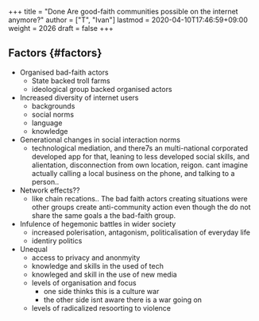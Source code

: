 +++
title = "Done Are good-faith communities possible on the internet anymore?"
author = ["T", "Ivan"]
lastmod = 2020-04-10T17:46:59+09:00
weight = 2026
draft = false
+++

## Factors {#factors}

-   Organised bad-faith actors
    -   State backed troll farms
    -   ideological group backed organised actors
-   Increased diversity of internet users
    -   backgrounds
    -   social norms
    -   language
    -   knowledge
-   Generational changes in social interaction norms
    -   technological mediation, and there7s an multi-national
        corporated developed app for that, leaning
        to less developed social skills, and alientation,
        disconnection from own location, reigon. cant imagine actually
        calling a local business on the phone, and talking to a
        person..
-   Network effects??
    -   like chain recations.. The bad faith actors creating
        situations were other groups create anti-community action even
        though the do not share the same goals a the bad-faith group.
-   Infulence of hegemonic battles in wider society
    -   increased polerisation, antagonism, politicalisation of
        everyday life
    -   identiry politics
-   Unequal
    -   access to privacy and anonmyity
    -   knowledge and skills in the used of tech
    -   knowleged and skill in the use of new media
    -   levels of organisation and focus
        -   one side thinks this is a culture war
        -   the other side isnt aware there is a war going on
    -   levels of radicalized resoorting to violence
